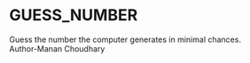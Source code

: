 # GUESS_NUMBER
Guess the number the computer generates in minimal chances.
<br>
Author-Manan Choudhary
